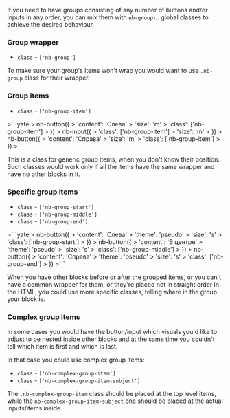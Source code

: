 If you need to have groups consisting of any number of buttons and/or inputs in any order, you can mix them with `nb-group-…` global classes to achieve the desired behaviour.

### Group wrapper

* `class` - `['nb-group']`

To make sure your group's items won't wrap you would want to use `.nb-group` class for their wrapper.

### Group items

* `class` - `['nb-group-item']`

<div example="group1"/>
>```yate
>    nb-button({
>         'content': 'Слева'
>         'size': 'm'
>         'class': ['nb-group-item']
>     })
>     nb-input({
>         'class': ['nb-group-item']
>         'size': 'm'
>     })
>     nb-button({
>         'content': 'Справа'
>         'size': 'm'
>         'class': ['nb-group-item']
>     })
>```

This is a class for generic group items, when you don't know their position. Such classes would work only if all the items have the same wrapper and have no other blocks in it.

### Specific group items

* `class` - `['nb-group-start']`
* `class` - `['nb-group-middle']`
* `class` - `['nb-group-end']`

<div example="group2"/>
>```yate
>    nb-button({
>        'content': 'Слева'
>        'theme': 'pseudo'
>        'size': 's'
>        'class': ['nb-group-start']
>    })
>    nb-button({
>        'content': 'В центре'
>        'theme': 'pseudo'
>        'size': 's'
>        'class': ['nb-group-middle']
>    })
>    nb-button({
>        'content': 'Справа'
>        'theme': 'pseudo'
>        'size': 's'
>        'class': ['nb-group-end']
>    })
>```

When you have other blocks before or after the grouped items, or you can't have a common wrapper for them, or they're placed not in straight order in the HTML, you could use more specific classes, telling where in the group your block is.

### Complex group items

In some cases you would have the button/input which visuals you'd like to adjust to be nested inside other blocks and at the same time you couldn't tell which item is first and which is last.

In that case you could use complex group items:

* `class` - `['nb-complex-group-item']`
* `class` - `['nb-complex-group-item-subject']`

The `.nb-complex-group-item` class should be placed at the top level items, while the `nb-complex-group-item-subject` one should be placed at the actual inputs/items inside.